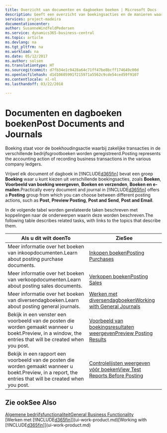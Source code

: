 ```yaml
---
title: Overzicht van documenten en dagboeken boeken | Microsoft Docs
description: Geeft een overzicht van boekingsacties en de manieren waarop u documenten en dagboeken kunt boeken.
services: project-madeira
documentationcenter: 
author: SusanneWindfeldPedersen
ms.service: dynamics365-business-central
ms.topic: article
ms.devlang: na
ms.tgt_pltfrm: na
ms.workload: na
ms.date: 05/12/2017
ms.author: solsen
ms.translationtype: HT
ms.sourcegitcommit: d7fb34e1c9428a64c71ff47be8bcff174649c00d
ms.openlocfilehash: d1d10605991f215971a5562c9cde54ced59f9107
ms.contentlocale: nl-nl
ms.lasthandoff: 03/22/2018

---
```

# <a name="post-documents-and-journals"></a><span data-ttu-id="52386-103">Documenten en dagboeken boeken</span><span class="sxs-lookup"><span data-stu-id="52386-103">Post Documents and Journals</span></span>
<span data-ttu-id="52386-104">Boeking staat voor de boekhoudingsactie waarbij zakelijke transacties in de verschillende bedrijfsgrootboeken worden geregistreerd.</span><span class="sxs-lookup"><span data-stu-id="52386-104">Posting represents the accounting action of recording business transactions in the various company ledgers.</span></span>

<span data-ttu-id="52386-105">Vrijwel elk document of dagboek in [!INCLUDE[d365fin](includes/d365fin_md.md)] bevat een groep **Boeking** waar u kunt kiezen uit verschillende boekingsacties, zoals **Boeken**, **Voorbeeld van boeking weergeven**, **Boeken en verzenden**, **Boeken en e-mailen**.</span><span class="sxs-lookup"><span data-stu-id="52386-105">Practically every document and journal in [!INCLUDE[d365fin](includes/d365fin_md.md)] offers a **Posting** group from which you can choose between different posting actions, such as **Post**, **Preview Posting**, **Post and Send**, **Post and Email**.</span></span>

<span data-ttu-id="52386-106">In de volgende tabel worden gerelateerde taken beschreven met koppelingen naar de onderwerpen waarin deze worden beschreven.</span><span class="sxs-lookup"><span data-stu-id="52386-106">The following table describes related tasks, with links to the topics that describe them.</span></span>

| <span data-ttu-id="52386-107">Als u dit wilt doen</span><span class="sxs-lookup"><span data-stu-id="52386-107">To</span></span> | <span data-ttu-id="52386-108">Zie</span><span class="sxs-lookup"><span data-stu-id="52386-108">See</span></span> |
| --- | --- |
| <span data-ttu-id="52386-109">Meer informatie over het boeken van inkoopdocumenten.</span><span class="sxs-lookup"><span data-stu-id="52386-109">Learn about posting purchase documents.</span></span> |[<span data-ttu-id="52386-110">Inkopen boeken</span><span class="sxs-lookup"><span data-stu-id="52386-110">Posting Purchases</span></span>](ui-post-purchases.md) |
| <span data-ttu-id="52386-111">Meer informatie over het boeken van verkoopdocumenten.</span><span class="sxs-lookup"><span data-stu-id="52386-111">Learn about posting sales documents.</span></span> |[<span data-ttu-id="52386-112">Verkopen boeken</span><span class="sxs-lookup"><span data-stu-id="52386-112">Posting Sales</span></span>](ui-post-sales.md) |
| <span data-ttu-id="52386-113">Meer informatie over het boeken van diversendagboeken.</span><span class="sxs-lookup"><span data-stu-id="52386-113">Learn about posting general journals.</span></span> |[<span data-ttu-id="52386-114">Werken met diversendagboeken</span><span class="sxs-lookup"><span data-stu-id="52386-114">Working with General Journals</span></span>](ui-work-general-journals.md) |
| <span data-ttu-id="52386-115">Bekijk in een venster een voorbeeld van de posten die worden gemaakt wanneer u boekt.</span><span class="sxs-lookup"><span data-stu-id="52386-115">Preview, in a window, the entries that will be created when you post.</span></span> |[<span data-ttu-id="52386-116">Voorbeeld van boekingsresultaten weergeven</span><span class="sxs-lookup"><span data-stu-id="52386-116">Preview Posting Results</span></span>](ui-how-preview-post-results.md) |
| <span data-ttu-id="52386-117">Bekijk in een rapport een voorbeeld van de posten die worden gemaakt wanneer u boekt.</span><span class="sxs-lookup"><span data-stu-id="52386-117">Preview, in a report, the entries that will be created when you post.</span></span> |[<span data-ttu-id="52386-118">Controlelijsten weergeven vóór boeken</span><span class="sxs-lookup"><span data-stu-id="52386-118">View Test Reports Before Posting</span></span>](ui-how-view-test-reports-posting.md) |

## <a name="see-also"></a><span data-ttu-id="52386-119">Zie ook</span><span class="sxs-lookup"><span data-stu-id="52386-119">See Also</span></span>
[<span data-ttu-id="52386-120">Algemene bedrijfsfunctionaliteit</span><span class="sxs-lookup"><span data-stu-id="52386-120">General Business Functionality</span></span>](ui-across-business-areas.md)  
<span data-ttu-id="52386-121">[Werken met [!INCLUDE[d365fin](includes/d365fin_md.md)]](ui-work-product.md)</span><span class="sxs-lookup"><span data-stu-id="52386-121">[Working with [!INCLUDE[d365fin](includes/d365fin_md.md)]](ui-work-product.md)</span></span>


